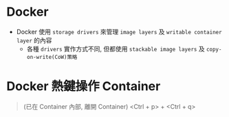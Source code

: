# Docker

- Docker 使用 `storage drivers` 來管理 `image layers` 及 `writable container layer` 的內容
    - 各種 `drivers` 實作方式不同, 但都使用 `stackable image layers` 及 `copy-on-write(CoW)策略`


# Docker 熱鍵操作 Container

> (已在 Container 內部, 離開 Container) <Ctrl + p> + <Ctrl + q>
